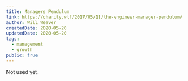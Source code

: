 ```yaml
---
title: Managers Pendulum
link: https://charity.wtf/2017/05/11/the-engineer-manager-pendulum/
author: Will Weaver
createdDate: 2020-05-20
updatedDate: 2020-05-20
tags:
  - management
  - growth
public: true
---
```

Not used yet.